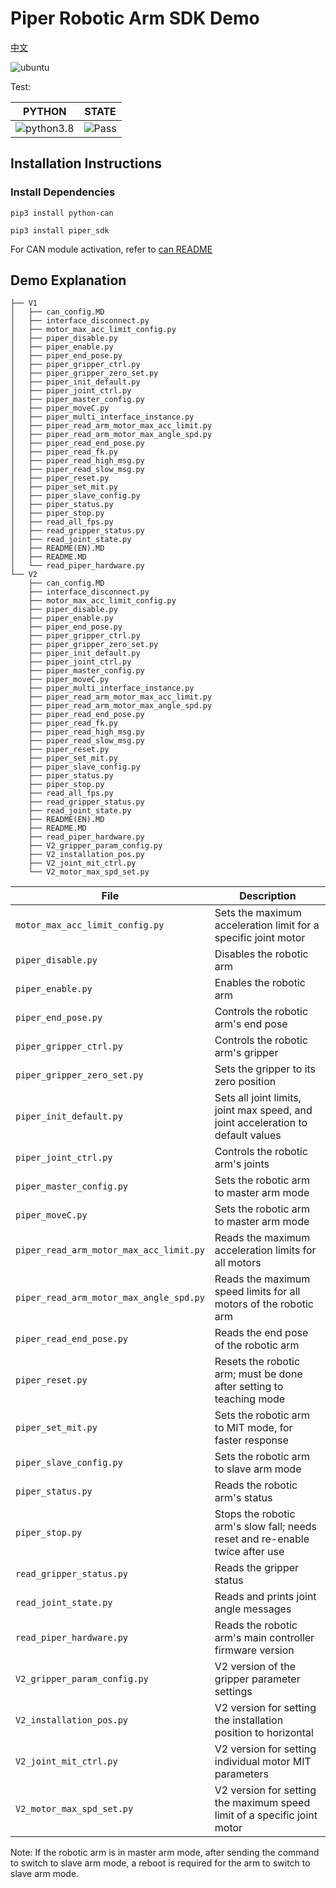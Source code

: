 # Piper Robotic Arm SDK Demo

[中文](README.MD)

![ubuntu](https://img.shields.io/badge/Ubuntu-20.04-orange.svg)

Test:

|PYTHON |STATE|
|---|---|
|![python3.8](https://img.shields.io/badge/Python-3.8-blue.svg)|![Pass](https://img.shields.io/badge/Pass-blue.svg)|

## Installation Instructions

### Install Dependencies

```shell
pip3 install python-can
```

```shell
pip3 install piper_sdk
```

For CAN module activation, refer to [can README](./can_config.MD)

## Demo Explanation

```shell
├── V1
│   ├── can_config.MD
│   ├── interface_disconnect.py
│   ├── motor_max_acc_limit_config.py
│   ├── piper_disable.py
│   ├── piper_enable.py
│   ├── piper_end_pose.py
│   ├── piper_gripper_ctrl.py
│   ├── piper_gripper_zero_set.py
│   ├── piper_init_default.py
│   ├── piper_joint_ctrl.py
│   ├── piper_master_config.py
│   ├── piper_moveC.py
│   ├── piper_multi_interface_instance.py
│   ├── piper_read_arm_motor_max_acc_limit.py
│   ├── piper_read_arm_motor_max_angle_spd.py
│   ├── piper_read_end_pose.py
│   ├── piper_read_fk.py
│   ├── piper_read_high_msg.py
│   ├── piper_read_slow_msg.py
│   ├── piper_reset.py
│   ├── piper_set_mit.py
│   ├── piper_slave_config.py
│   ├── piper_status.py
│   ├── piper_stop.py
│   ├── read_all_fps.py
│   ├── read_gripper_status.py
│   ├── read_joint_state.py
│   ├── README(EN).MD
│   ├── README.MD
│   └── read_piper_hardware.py
└── V2
    ├── can_config.MD
    ├── interface_disconnect.py
    ├── motor_max_acc_limit_config.py
    ├── piper_disable.py
    ├── piper_enable.py
    ├── piper_end_pose.py
    ├── piper_gripper_ctrl.py
    ├── piper_gripper_zero_set.py
    ├── piper_init_default.py
    ├── piper_joint_ctrl.py
    ├── piper_master_config.py
    ├── piper_moveC.py
    ├── piper_multi_interface_instance.py
    ├── piper_read_arm_motor_max_acc_limit.py
    ├── piper_read_arm_motor_max_angle_spd.py
    ├── piper_read_end_pose.py
    ├── piper_read_fk.py
    ├── piper_read_high_msg.py
    ├── piper_read_slow_msg.py
    ├── piper_reset.py
    ├── piper_set_mit.py
    ├── piper_slave_config.py
    ├── piper_status.py
    ├── piper_stop.py
    ├── read_all_fps.py
    ├── read_gripper_status.py
    ├── read_joint_state.py
    ├── README(EN).MD
    ├── README.MD
    ├── read_piper_hardware.py
    ├── V2_gripper_param_config.py
    ├── V2_installation_pos.py
    ├── V2_joint_mit_ctrl.py
    └── V2_motor_max_spd_set.py
```

|File |Description|
|---|---|
|`motor_max_acc_limit_config.py`|Sets the maximum acceleration limit for a specific joint motor|
|`piper_disable.py`|Disables the robotic arm|
|`piper_enable.py`|Enables the robotic arm|
|`piper_end_pose.py`|Controls the robotic arm's end pose|
|`piper_gripper_ctrl.py`|Controls the robotic arm's gripper|
|`piper_gripper_zero_set.py`|Sets the gripper to its zero position|
|`piper_init_default.py`|Sets all joint limits, joint max speed, and joint acceleration to default values|
|`piper_joint_ctrl.py`|Controls the robotic arm's joints|
|`piper_master_config.py`|Sets the robotic arm to master arm mode|
|`piper_moveC.py`|Sets the robotic arm to master arm mode|
|`piper_read_arm_motor_max_acc_limit.py`|Reads the maximum acceleration limits for all motors|
|`piper_read_arm_motor_max_angle_spd.py`|Reads the maximum speed limits for all motors of the robotic arm|
|`piper_read_end_pose.py`|Reads the end pose of the robotic arm|
|`piper_reset.py`|Resets the robotic arm; must be done after setting to teaching mode|
|`piper_set_mit.py`|Sets the robotic arm to MIT mode, for faster response|
|`piper_slave_config.py`|Sets the robotic arm to slave arm mode|
|`piper_status.py`|Reads the robotic arm's status|
|`piper_stop.py`|Stops the robotic arm's slow fall; needs reset and re-enable twice after use|
|`read_gripper_status.py`|Reads the gripper status|
|`read_joint_state.py`|Reads and prints joint angle messages|
|`read_piper_hardware.py`|Reads the robotic arm's main controller firmware version|
|`V2_gripper_param_config.py`|V2 version of the gripper parameter settings|
|`V2_installation_pos.py`|V2 version for setting the installation position to horizontal|
|`V2_joint_mit_ctrl.py`|V2 version for setting individual motor MIT parameters|
|`V2_motor_max_spd_set.py`|V2 version for setting the maximum speed limit of a specific joint motor|

Note: If the robotic arm is in master arm mode, after sending the command to switch to slave arm mode, a reboot is required for the arm to switch to slave arm mode.